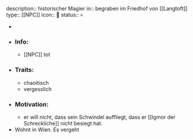 description:: historischer Magier
in:: begraben im Friedhof von [[Langtoft]] 
type:: [[NPC]]
icon:: 👤
status:: 💀

-
- ### Info:
	- [[NPC]] tot
- ### Traits:
	- chaoitisch
	- vergesslich
- ### Motivation:
	- er will nicht, dass sein Schwindel auffliegt, dass er [[Igmor der Schreckliche]] nicht besiegt hat.
- Wohnt in Wien. Es vergeht